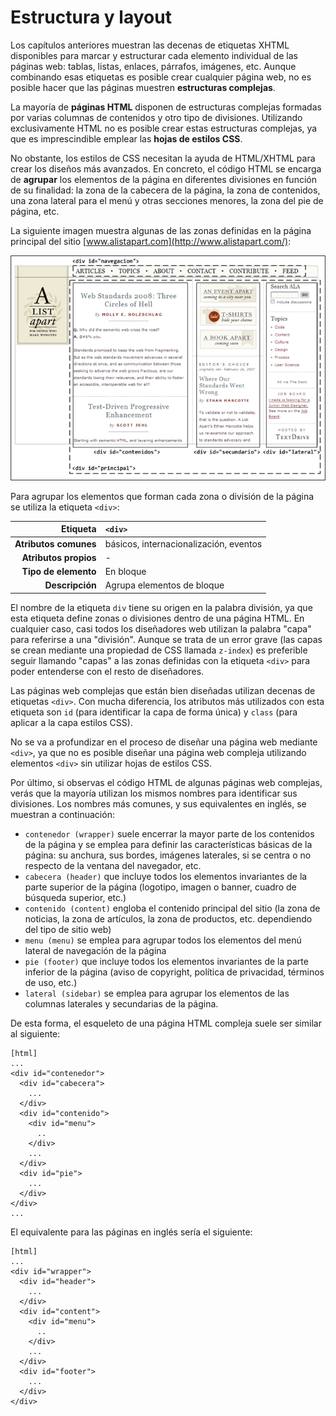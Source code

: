# Estructura y layout

Los capítulos anteriores muestran las decenas de etiquetas XHTML disponibles para marcar y estructurar cada elemento individual de las páginas web: tablas, listas, enlaces, párrafos, imágenes, etc. Aunque combinando esas etiquetas es posible crear cualquier página web, no es posible hacer que las páginas muestren **estructuras complejas**.

La mayoría de **páginas HTML** disponen de estructuras complejas formadas por varias columnas de contenidos y otro tipo de divisiones. Utilizando exclusivamente HTML no es posible crear estas estructuras complejas, ya que es imprescindible emplear las **hojas de estilos CSS**.

No obstante, los estilos de CSS necesitan la ayuda de HTML/XHTML para crear los diseños más avanzados. En concreto, el código HTML se encarga de **agrupar** los elementos de la página en diferentes divisiones en función de su finalidad: la zona de la cabecera de la página, la zona de contenidos, una zona lateral para el menú y otras secciones menores, la zona del pie de página, etc.

La siguiente imagen muestra algunas de las zonas definidas en la página principal del sitio [www.alistapart.com](http://www.alistapart.com/):

![Ejemplo de página compleja estructurada con etiquetas div](imagenes/cap10/estructura.png)

Para agrupar los elementos que forman cada zona o división de la página se utiliza la etiqueta `<div>`:

| Etiqueta              | `<div>`    |
| --------------------: | :------------- |
| **Atributos comunes** | básicos, internacionalización, eventos |
| **Atributos propios** | - |
| **Tipo de elemento**  | En bloque |
| **Descripción**       | Agrupa elementos de bloque |

El nombre de la etiqueta `div` tiene su origen en la palabra división, ya que esta etiqueta define zonas o divisiones dentro de una página HTML. En cualquier caso, casi todos los diseñadores web utilizan la palabra "capa" para referirse a una "división". Aunque se trata de un error grave (las capas se crean mediante una propiedad de CSS llamada `z-index`) es preferible seguir llamando "capas" a las zonas definidas con la etiqueta `<div>` para poder entenderse con el resto de diseñadores.

Las páginas web complejas que están bien diseñadas utilizan decenas de etiquetas `<div>`. Con mucha diferencia, los atributos más utilizados con esta etiqueta son `id` (para identificar la capa de forma única) y `class` (para aplicar a la capa estilos CSS).

No se va a profundizar en el proceso de diseñar una página web mediante `<div>`, ya que no es posible diseñar una página web compleja utilizando elementos `<div>` sin utilizar hojas de estilos CSS.

Por último, si observas el código HTML de algunas páginas web complejas, verás que la mayoría utilizan los mismos nombres para identificar sus divisiones. Los nombres más comunes, y sus equivalentes en inglés, se muestran a continuación:

* `contenedor (wrapper)` suele encerrar la mayor parte de los contenidos de la página y se emplea para definir las características básicas de la página: su anchura, sus bordes, imágenes laterales, si se centra o no respecto de la ventana del navegador, etc.
* `cabecera (header)` que incluye todos los elementos invariantes de la parte superior de la página (logotipo, imagen o banner, cuadro de búsqueda superior, etc.)
* `contenido (content)` engloba el contenido principal del sitio (la zona de noticias, la zona de artículos, la zona de productos, etc. dependiendo del tipo de sitio web)
* `menu (menu)` se emplea para agrupar todos los elementos del menú lateral de navegación de la página
* `pie (footer)` que incluye todos los elementos invariantes de la parte inferior de la página (aviso de copyright, política de privacidad, términos de uso, etc.)
* `lateral (sidebar)` se emplea para agrupar los elementos de las columnas laterales y secundarias de la página.

De esta forma, el esqueleto de una página HTML compleja suele ser similar al siguiente:

    [html]
    ...
    <div id="contenedor">
      <div id="cabecera">
        ...
      </div>
      <div id="contenido">
        <div id="menu">
          ..
        </div>
        ...
      </div>
      <div id="pie">
        ...
      </div>
    </div>
    ...

El equivalente para las páginas en inglés sería el siguiente:

    [html]
    ...
    <div id="wrapper">
      <div id="header">
        ...
      </div>
      <div id="content">
        <div id="menu">
          ..
        </div>
        ...
      </div>
      <div id="footer">
        ...
      </div>
    </div>